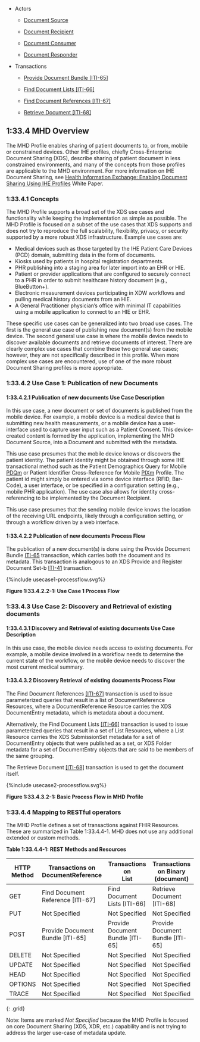 
* Actors

  - [Document Source](1331_actors_and_transactions.html#133111-document-source)

  - [Document Recipient](1331_actors_and_transactions.html#133113-document-recipient)

  - [Document Consumer](1331_actors_and_transactions.html#133112-document-consumer)

  - [Document Responder](1331_actors_and_transactions.html#133114-document-responder)

* Transactions

  - [Provide Document Bundle [ITI-65]](ITI-65.html)

  - [Find Document Lists [ITI-66]](ITI-66.html)

  - [Find Document References [ITI-67]](ITI-67.html)

  - [Retrieve Document [ITI-68]](ITI-68.html)

## 1:33.4 MHD Overview
The MHD Profile enables sharing of patient documents to, or from, mobile or constrained devices. Other IHE profiles, chiefly Cross-Enterprise Document Sharing (XDS), describe sharing of patient document in less constrained environments, and many of the concepts from those profiles are applicable to the MHD environment. For more information on IHE Document Sharing, see [Health Information Exchange: Enabling Document Sharing Using IHE Profiles](https://profiles.ihe.net/ITI/HIE-Whitepaper/index.html) White Paper.

### 1:33.4.1 Concepts
The MHD Profile supports a broad set of the XDS use cases and functionality while keeping the implementation as simple as possible. The MHD Profile is focused on a subset of the use cases that XDS supports and does not try to reproduce the full scalability, flexibility, privacy, or security supported by a more robust XDS infrastructure. Example use cases are:

* Medical devices such as those targeted by the IHE Patient Care Devices (PCD) domain, submitting data in the form of documents.
* Kiosks used by patients in hospital registration departments.
* PHR publishing into a staging area for later import into an EHR or HIE.
* Patient or provider applications that are configured to securely connect to a PHR in order to submit healthcare history document (e.g., BlueButton+).
* Electronic measurement devices participating in XDW workflows and pulling medical history documents from an HIE.
* A General Practitioner physician’s office with minimal IT capabilities using a mobile application to connect to an HIE or EHR.

These specific use cases can be generalized into two broad use cases. The first is the general use case of publishing new document(s) from the mobile device. The second general use case is where the mobile device needs to discover available documents and retrieve documents of interest. There are clearly complex use cases that combine these two general use cases; however, they are not specifically described in this profile. When more complex use cases are encountered, use of one of the more robust Document Sharing profiles is more appropriate. 

### 1:33.4.2 Use Case 1: Publication of new Documents

#### 1:33.4.2.1 Publication of new documents Use Case Description
In this use case, a new document or set of documents is published from the mobile device. For example, a mobile device is a medical device that is submitting new health measurements, or a mobile device has a user-interface used to capture user input such as a Patient Consent. This device-created content is formed by the application, implementing the MHD Document Source, into a Document and submitted with the metadata.

This use case presumes that the mobile device knows or discovers the patient identity. The patient identity might be obtained through some IHE transactional method such as the Patient Demographics Query for Mobile [PDQm](https://profiles.ihe.net/ITI/TF/Volume1/ch-38.html) or Patient Identifier Cross-Reference for Mobile [PIXm](https://profiles.ihe.net/ITI/TF/Volume1/ch-41.html) Profile. The patient id might simply be entered via some device interface (RFID, Bar-Code), a user interface, or be specified in a configuration setting (e.g., mobile PHR application). The use case also allows for identity cross-referencing to be implemented by the Document Recipient. 

This use case presumes that the sending mobile device knows the location of the receiving URL endpoints, likely through a configuration setting, or through a workflow driven by a web interface.

#### 1:33.4.2.2 Publication of new documents Process Flow
The publication of a new document(s) is done using the Provide Document Bundle [ITI-65](ITI-65.html) transaction, which carries both the document and its metadata. This transaction is analogous to an XDS Provide and Register Document Set-b [ITI-41](https://profiles.ihe.net/ITI/TF/Volume2/ITI-41.html) transaction.

<div>
{%include usecase1-processflow.svg%}
</div>

<div style="clear: left"/>

**Figure 1:33.4.2.2-1: Use Case 1 Process Flow**

### 1:33.4.3 Use Case 2: Discovery and Retrieval of existing documents

#### 1:33.4.3.1 Discovery and Retrieval of existing documents Use Case Description
In this use case, the mobile device needs access to existing documents. For example, a mobile device involved in a workflow needs to determine the current state of the workflow, or the mobile device needs to discover the most current medical summary. 

#### 1:33.4.3.2 Discovery Retrieval of existing documents Process Flow
The Find Document References [[ITI-67]](ITI-67.html) transaction is used to issue parameterized queries that result in a list of DocumentReference Resources, where a DocumentReference Resource carries the XDS DocumentEntry metadata, which is metadata about a document.

Alternatively, the Find Document Lists [[ITI-66]](ITI-66.html) transaction is used to issue parameterized queries that result in a set of List Resources, where a List Resource carries the XDS SubmissionSet metadata for a set of DocumentEntry objects that were published as a set, or XDS Folder metadata for a set of DocumentEntry objects that are said to be members of the same grouping.

The Retrieve Document [[ITI-68]](ITI-68.html) transaction is used to get the document itself.

<div>
{%include usecase2-processflow.svg%}
</div>
<div style="clear: left"/>

**Figure 1:33.4.3.2-1: Basic Process Flow in MHD Profile**

### 1:33.4.4 Mapping to RESTful operators
The MHD Profile defines a set of transactions against FHIR Resources. These are summarized in Table 1:33.4.4-1. MHD does not use any additional extended or custom methods.

**Table 1:33.4.4-1: REST Methods and Resources**

| HTTP<br/>Method | Transactions on <br/> DocumentReference | Transactions on <br/> List | Transactions on Binary <br/> (document) |
|--------|----------------------------------|------------------------------|----------------------------|
| GET    | Find Document Reference [ITI-67] | Find Document Lists [ITI-66] | Retrieve Document [ITI-68] |
| PUT    | Not Specified                    | Not Specified                | Not Specified              |
| POST   | Provide Document Bundle [ITI-65] | Provide Document Bundle [ITI-65] | Provide Document Bundle [ITI-65] |
| DELETE | Not Specified                    | Not Specified                | Not Specified              |
| UPDATE | Not Specified                    | Not Specified                | Not Specified              |
| HEAD   | Not Specified                    | Not Specified                | Not Specified              |
| OPTIONS| Not Specified                    | Not Specified                | Not Specified              |
| TRACE  | Not Specified                    | Not Specified                | Not Specified              |
{: .grid}

Note: Items are marked *Not Specified* because the MHD Profile is focused on core Document Sharing (XDS, XDR, etc.) capability and is not trying to address the larger use-case of metadata update.
